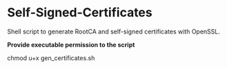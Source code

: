 # Self-Signed-Certificates
Shell script to generate RootCA and self-signed certificates with OpenSSL.

**Provide executable permission to the script**

chmod u+x gen_certificates.sh
